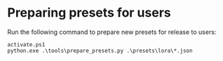 # Preparing presets for users

Run the following command to prepare new presets for release to users:

```
activate.ps1
python.exe .\tools\prepare_presets.py .\presets\lora\*.json
```
